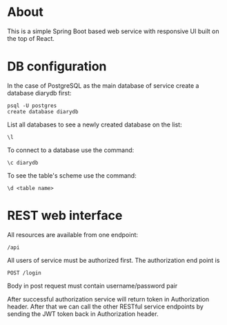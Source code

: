 About
==================

This is a simple Spring Boot based web service with responsive UI built on the top of React.

DB configuration
==================

In the case of PostgreSQL as the main database of service create a database diarydb first:

```
psql -U postgres
create database diarydb
```

List all databases to see a newly created database on the list:

```
\l
```

To connect to a database use the command:

```
\c diarydb
```

To see the table's scheme use the command:

```
\d <table name>
```

REST web interface
==================

All resources are available from one endpoint:

```
/api
```

All users of service must be authorized first. The authorization end point is
 
```
POST /login
```
Body in post request must contain username/password pair

After successful  authorization service will return token in Authorization header. 
After that we can call the other RESTful service endpoints by sending the JWT token back in Authorization header.

